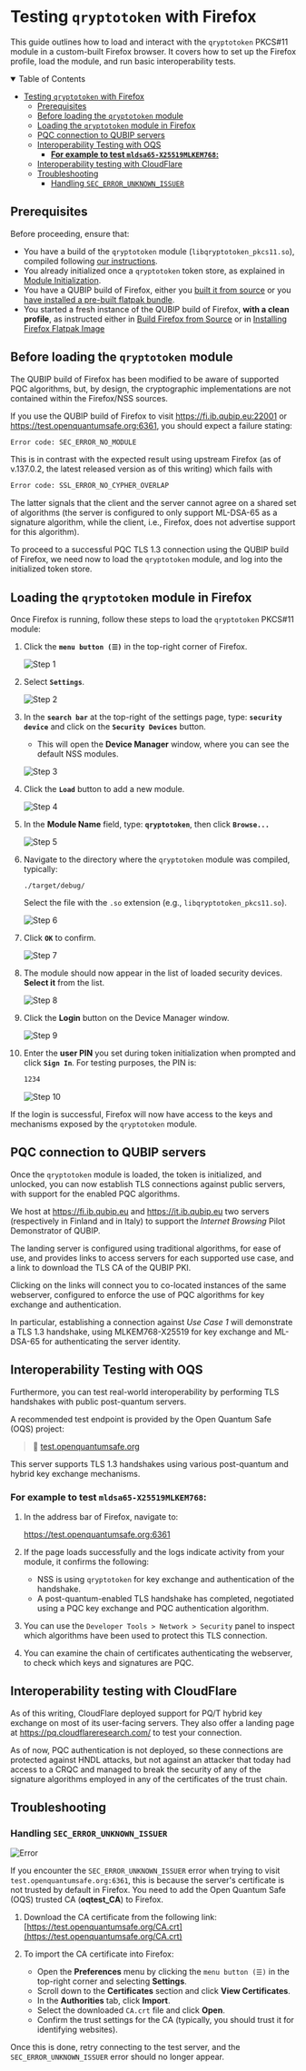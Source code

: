 # Testing `qryptotoken` with Firefox

This guide outlines how to load and interact with the `qryptotoken` PKCS#11 module in a custom-built Firefox browser. It covers how to set up the Firefox profile, load the module, and run basic interoperability tests.

<details open="open">
<summary>Table of Contents</summary>

- [Testing `qryptotoken` with Firefox](#testing-qryptotoken-with-firefox)
  - [Prerequisites](#prerequisites)
  - [Before loading the `qryptotoken` module](#before-loading-the-qryptotoken-module)
  - [Loading the `qryptotoken` module in Firefox](#loading-the-qryptotoken-module-in-firefox)
  - [PQC connection to QUBIP servers](#pqc-connection-to-qubip-servers)
  - [Interoperability Testing with OQS](#interoperability-testing-with-oqs)
    - [**For example to test `mldsa65-X25519MLKEM768`:**](#for-example-to-test-mldsa65-x25519mlkem768)
  - [Interoperability testing with CloudFlare](#interoperability-testing-with-cloudflare)
  - [Troubleshooting](#troubleshooting)
    - [Handling `SEC_ERROR_UNKNOWN_ISSUER`](#handling-sec_error_unknown_issuer)

</details>

## Prerequisites

Before proceeding, ensure that:

- You have a build of the `qryptotoken` module (`libqryptotoken_pkcs11.so`), compiled following [our instructions](./build-qryptotoken.md).
- You already initialized once a `qryptotoken` token store, as explained in [Module Initialization](./build-qryptotoken.md#module-initialization).
- You have a QUBIP build of Firefox, either you [built it from source](./build-firefox-from-source.md)
  or you [have installed a pre-built flatpak bundle](./installing-flatpak-firefox.md).
- You started a fresh instance of the QUBIP build of Firefox, **with a clean profile**, as instructed either in
  [Build Firefox from Source](./build-firefox-from-source.md)
  or in
  [Installing Firefox Flatpak Image](./installing-flatpak-firefox.md)

## Before loading the `qryptotoken` module

The QUBIP build of Firefox has been modified to be aware of supported PQC
algorithms, but, by design, the cryptographic implementations are not contained
within the Firefox/NSS sources.

If you use the QUBIP build of Firefox to visit <https://fi.ib.qubip.eu:22001> or <https://test.openquantumsafe.org:6361>,
you should expect a failure stating:

```txt
Error code: SEC_ERROR_NO_MODULE
```

This is in contrast with the expected result using upstream Firefox (as of v.137.0.2, the latest released version as of this writing)
which fails with

```txt
Error code: SSL_ERROR_NO_CYPHER_OVERLAP
```

The latter signals that the client and the server cannot agree on a shared set of algorithms
(the server is configured to only support ML-DSA-65 as a signature algorithm,
while the client, i.e., Firefox, does not advertise support for this algorithm).

To proceed to a successful PQC TLS 1.3 connection using the QUBIP build of
Firefox, we need now to load the `qryptotoken` module, and log into the initialized
token store.

## Loading the `qryptotoken` module in Firefox

Once Firefox is running, follow these steps to load the `qryptotoken` PKCS#11 module:

1. Click the **`menu button (☰)`** in the top-right corner of Firefox.

   ![Step 1](./images/test-with-firefox-01.png)

2. Select **`Settings`**.

   ![Step 2](./images/test-with-firefox-02.png)

3. In the **`search bar`** at the top-right of the settings page, type: **`security device`** and click on the **`Security Devices`** button.

   - This will open the **Device Manager** window, where you can see the default NSS modules.

   ![Step 3](./images/test-with-firefox-03.png)

4. Click the **`Load`** button to add a new module.

   ![Step 4](./images/test-with-firefox-04.png)

5. In the **Module Name** field, type: **`qryptotoken`**, then click
   **`Browse...`**

   ![Step 5](./images/test-with-firefox-05.png)

6. Navigate to the directory where the `qryptotoken` module was
   compiled, typically:

   `./target/debug/`

   Select the file with the `.so` extension (e.g., `libqryptotoken_pkcs11.so`).

   ![Step 6](./images/test-with-firefox-06.png)

7. Click **`OK`** to confirm.

   ![Step 7](./images/test-with-firefox-07.png)

8. The module should now appear in the list of loaded security devices. **Select it** from the list.

   ![Step 8](./images/test-with-firefox-08.png)

9. Click the **Login** button on the Device Manager window.

   ![Step 9](./images/test-with-firefox-09.png)

10. Enter the **user PIN** you set during token initialization when prompted and click **`Sign In`**. For testing purposes, the PIN is:

    ```txt
    1234
    ```

    ![Step 10](./images/test-with-firefox-10.png)

If the login is successful, Firefox will now have access to the keys and mechanisms exposed by the `qryptotoken` module.

## PQC connection to QUBIP servers

Once the `qryptotoken` module is loaded, the token is initialized, and unlocked,
you can now establish TLS connections against public servers, with support for
the enabled PQC algorithms.

We host at <https://fi.ib.qubip.eu> and <https://it.ib.qubip.eu> two servers
(respectively in Finland and in Italy) to support the
_Internet Browsing_ Pilot Demonstrator of QUBIP.

The landing server is configured using traditional algorithms, for ease of use,
and provides links to access servers for each supported use case, and a link to
download the TLS CA of the QUBIP PKI.

Clicking on the links will connect you to co-located instances of the same
webserver, configured to enforce the use of PQC algorithms for key exchange and
authentication.

In particular, establishing a connection against _Use Case 1_ will demonstrate
a TLS 1.3 handshake, using MLKEM768-X25519 for key exchange and ML-DSA-65 for
authenticating the server identity.

## Interoperability Testing with OQS

Furthermore, you can test
real-world interoperability by performing TLS handshakes with public
post-quantum servers.

A recommended test endpoint is provided by the Open Quantum Safe (OQS) project:

> 🔗 [test.openquantumsafe.org](https://test.openquantumsafe.org)

This server supports TLS 1.3 handshakes using various post-quantum and hybrid key exchange mechanisms.

### **For example to test `mldsa65-X25519MLKEM768`:**

1. In the address bar of Firefox, navigate to:

   <https://test.openquantumsafe.org:6361>

2. If the page loads successfully and the logs indicate activity from your module, it confirms the following:

   - NSS is using `qryptotoken` for key exchange and authentication of the handshake.
   - A post-quantum-enabled TLS handshake has completed, negotiated using a PQC key exchange and PQC authentication algorithm.

3. You can use the `Developer Tools > Network > Security` panel to inspect which algorithms have been used to protect this TLS connection.
4. You can examine the chain of certificates authenticating the webserver, to check which keys and signatures are PQC.

## Interoperability testing with CloudFlare

As of this writing, CloudFlare deployed support for PQ/T hybrid key exchange on most of its user-facing servers.
They also offer a landing page at <https://pq.cloudflareresearch.com/> to test your connection.

As of now, PQC authentication is not deployed, so these connections are
protected against HNDL attacks, but not against an attacker that today had
access to a CRQC and managed to break the security of any of the signature
algorithms employed in any of the certificates of the trust chain.

## Troubleshooting

### Handling `SEC_ERROR_UNKNOWN_ISSUER`

![Error](./images/test-with-firefox-11.png)

If you encounter the `SEC_ERROR_UNKNOWN_ISSUER` error when trying to visit `test.openquantumsafe.org:6361`, this is because the server's certificate is not trusted by default in Firefox.
You need to add the Open Quantum Safe (OQS) trusted CA (**oqtest_CA**) to Firefox.

1. Download the CA certificate from the following link:  
   [https://test.openquantumsafe.org/CA.crt](https://test.openquantumsafe.org/CA.crt)

2. To import the CA certificate into Firefox:
   - Open the **Preferences** menu by clicking the `menu button (☰)` in the top-right corner and selecting **Settings**.
   - Scroll down to the **Certificates** section and click **View Certificates**.
   - In the **Authorities** tab, click **Import**.
   - Select the downloaded `CA.crt` file and click **Open**.
   - Confirm the trust settings for the CA (typically, you should trust it for identifying websites).

Once this is done, retry connecting to the test server, and the `SEC_ERROR_UNKNOWN_ISSUER` error should no longer appear.
